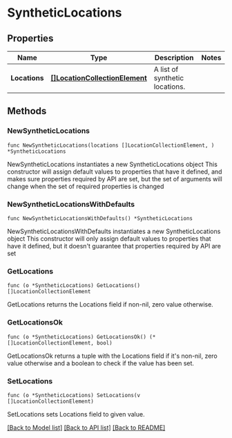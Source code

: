 # SyntheticLocations

## Properties

Name | Type | Description | Notes
------------ | ------------- | ------------- | -------------
**Locations** | [**[]LocationCollectionElement**](LocationCollectionElement.md) | A list of synthetic locations. | 

## Methods

### NewSyntheticLocations

`func NewSyntheticLocations(locations []LocationCollectionElement, ) *SyntheticLocations`

NewSyntheticLocations instantiates a new SyntheticLocations object
This constructor will assign default values to properties that have it defined,
and makes sure properties required by API are set, but the set of arguments
will change when the set of required properties is changed

### NewSyntheticLocationsWithDefaults

`func NewSyntheticLocationsWithDefaults() *SyntheticLocations`

NewSyntheticLocationsWithDefaults instantiates a new SyntheticLocations object
This constructor will only assign default values to properties that have it defined,
but it doesn't guarantee that properties required by API are set

### GetLocations

`func (o *SyntheticLocations) GetLocations() []LocationCollectionElement`

GetLocations returns the Locations field if non-nil, zero value otherwise.

### GetLocationsOk

`func (o *SyntheticLocations) GetLocationsOk() (*[]LocationCollectionElement, bool)`

GetLocationsOk returns a tuple with the Locations field if it's non-nil, zero value otherwise
and a boolean to check if the value has been set.

### SetLocations

`func (o *SyntheticLocations) SetLocations(v []LocationCollectionElement)`

SetLocations sets Locations field to given value.



[[Back to Model list]](../README.md#documentation-for-models) [[Back to API list]](../README.md#documentation-for-api-endpoints) [[Back to README]](../README.md)


